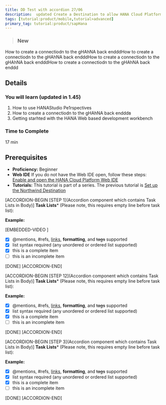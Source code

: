 ```yaml
---
title: DD Test with accordion 27/06
description:  updated Create a Destination to allow HANA Cloud Platform 
tags: [tutorial:product/mobile,tutorial>advanced]
primary_tag: tutorial:product/sapHana
---
```


>### New 
How to create a connectiodn to the gHAhNA back endddHow to create a connectiodn to the gHAhNA back endddHow to create a connectiodn to the gHAhNA back endddHow to create a connectiodn to the gHAhNA back enddd
## Details
### You will learn (updated in 1.45)  
1. How to use HANAStudio Pe1rspectives
2. How to create a connectiodn to the gHAhNA back endddв
3. Getting starhted with the HANA Web based development workbench


### Time to Complete
17 min

## Prerequisites  
 - **Proficiency:** Beginner 
 - **Web IDE** If you do not have the Web IDE open, follow these steps: [Enable and open the HANA Cloud Platform Web IDE](https://go.sap.com/developer/tutorials/sapui5-webide-open-webide.html)
 - **Tutorials:** This tutorial is part of a series. The previous tutorial is [Set up the Northwind Destination](https://go.sap.com/developer/tutorials/hcp-create-destination.html)



[ACCORDION-BEGIN [STEP 1](Accordion component which contains Task Lists in Body)]
**Task Lists*** (Please note, this requires empty line before task list):

  **Example:** 
  
  [EMBEDDED-VIDEO [](https://youtu.be/G6X8mkWHT_k)]  
- [x] @mentions, #refs, [links](), **formatting**, and ~~tags~~ supported
- [x] list syntax required (any unordered or ordered list supported)
- [x] this is a complete item
- [ ] this is an incomplete item

[DONE]
[ACCORDION-END]

[ACCORDION-BEGIN [STEP 12](Accordion component which contains Task Lists in Body)]
**Task Lists*** (Please note, this requires empty line before task list):

  **Example:** 
  
- [x] @mentions, #refs, [links](), **formatting**, and ~~tags~~ supported
- [x] list syntax required (any unordered or ordered list supported)
- [x] this is a complete item
- [ ] this is an incomplete item

[DONE]
[ACCORDION-END]

[ACCORDION-BEGIN [STEP 3](Accordion component which contains Task Lists in Body)]
**Task Lists*** (Please note, this requires empty line before task list):

  **Example:** 
     
- [x] @mentions, #refs, [links](), **formatting**, and ~~tags~~ supported
- [x] list syntax required (any unordered or ordered list supported)
- [x] this is a complete item
- [ ] this is an incomplete item

[DONE]
[ACCORDION-END]

